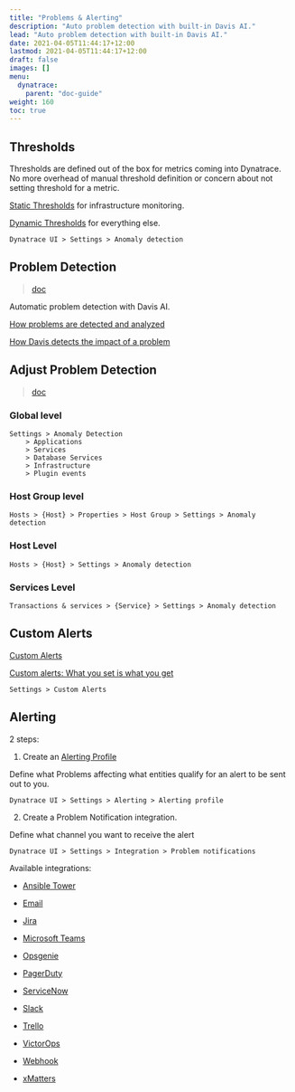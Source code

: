 ```yaml
---
title: "Problems & Alerting"
description: "Auto problem detection with built-in Davis AI."
lead: "Auto problem detection with built-in Davis AI."
date: 2021-04-05T11:44:17+12:00
lastmod: 2021-04-05T11:44:17+12:00
draft: false
images: []
menu: 
  dynatrace:
    parent: "doc-guide"
weight: 160
toc: true
---
```


## Thresholds

Thresholds are defined out of the box for metrics coming into Dynatrace. No more overhead of manual threshold definition or concern about not setting threshold for a metric.

[Static Thresholds](https://www.dynatrace.com/support/help/shortlink/problem-evaluation) for infrastructure monitoring.

[Dynamic Thresholds](https://www.dynatrace.com/support/help/shortlink/automated-baselining) for everything else.

    Dynatrace UI > Settings > Anomaly detection    

## Problem Detection

> [doc](https://www.dynatrace.com/support/help/shortlink/problems-hub)

Automatic problem detection with Davis AI.

[How problems are detected and analyzed](https://www.dynatrace.com/support/help/shortlink/problems-intro)

[How Davis detects the impact of a problem](https://www.dynatrace.com/support/help/shortlink/problem-impact-level)

## Adjust Problem Detection

> [doc](https://www.dynatrace.com/support/help/shortlink/problem-detection-sensitivity)

### Global level

    Settings > Anomaly Detection
        > Applications
        > Services
        > Database Services
        > Infrastructure
        > Plugin events

### Host Group level

    Hosts > {Host} > Properties > Host Group > Settings > Anomaly detection


### Host Level

    Hosts > {Host} > Settings > Anomaly detection

### Services Level

    Transactions & services > {Service} > Settings > Anomaly detection

## Custom Alerts

[Custom Alerts](https://www.dynatrace.com/support/help/shortlink/event-types-custom-alerts)

[Custom alerts: What you set is what you get](https://www.dynatrace.com/news/blog/custom-alerts-set-get/)

    Settings > Custom Alerts


## Alerting

2 steps:

1. Create an [Alerting Profile](https://www.dynatrace.com/support/help/shortlink/alerting-profiles)

Define what Problems affecting what entities qualify for an alert to be sent out to you.

    Dynatrace UI > Settings > Alerting > Alerting profile

2. Create a Problem Notification integration.

Define what channel you want to receive the alert

    Dynatrace UI > Settings > Integration > Problem notifications

Available integrations:

- [Ansible Tower](https://www.dynatrace.com/support/help/shortlink/ansible-tower)

- [Email](https://www.dynatrace.com/support/help/shortlink/email-notifications)

- [Jira](https://www.dynatrace.com/support/help/shortlink/jira)

- [Microsoft Teams](https://www.dynatrace.com/support/help/shortlink/set-up-msteams-integration)

- [Opsgenie](https://www.dynatrace.com/support/help/shortlink/opsgenie)

- [PagerDuty](https://www.dynatrace.com/support/help/shortlink/pagerduty)

- [ServiceNow](https://www.dynatrace.com/support/help/shortlink/servicenow)

- [Slack](https://www.dynatrace.com/support/help/shortlink/set-up-slack-integration)

- [Trello](https://www.dynatrace.com/support/help/shortlink/trello-integration)

- [VictorOps](https://www.dynatrace.com/support/help/shortlink/victorops)

- [Webhook](https://www.dynatrace.com/support/help/shortlink/webhook)

- [xMatters](https://www.dynatrace.com/support/help/shortlink/id_xmatters-integration)





